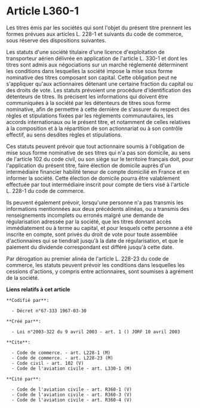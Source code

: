 # Article L360-1

Les titres émis par les sociétés qui sont l'objet du présent titre prennent les formes prévues aux articles L. 228-1 et
suivants du code de commerce, sous réserve des dispositions suivantes.

Les statuts d'une société titulaire d'une licence d'exploitation de transporteur aérien délivrée en application de l'article
L. 330-1 et dont les titres sont admis aux négociations sur un marché réglementé déterminent les conditions dans lesquelles
la société impose la mise sous forme nominative des titres composant son capital. Cette obligation peut ne s'appliquer qu'aux
actionnaires détenant une certaine fraction du capital ou des droits de vote. Les statuts prévoient une procédure
d'identification des détenteurs de titres. Ils précisent les informations qui doivent être communiquées à la société par les
détenteurs de titres sous forme nominative, afin de permettre à cette dernière de s'assurer du respect des règles et
stipulations fixées par les règlements communautaires, les accords internationaux ou le présent titre, et notamment de celles
relatives à la composition et à la répartition de son actionnariat ou à son contrôle effectif, au sens desdites règles et
stipulations.

Ces statuts peuvent prévoir que tout actionnaire soumis à l'obligation de mise sous forme nominative de ses titres qui n'a
pas son domicile, au sens de l'article 102 du code civil, ou son siège sur le territoire français doit, pour l'application du
présent titre, faire élection de domicile auprès d'un intermédiaire financier habilité teneur de compte domicilié en France
et en informer la société. Cette élection de domicile pourra être valablement effectuée par tout intermédiaire inscrit pour
compte de tiers visé à l'article L. 228-1 du code de commerce.

Ils peuvent également prévoir, lorsqu'une personne n'a pas transmis les informations mentionnées aux deux précédents alinéas,
ou a transmis des renseignements incomplets ou erronés malgré une demande de régularisation adressée par la société, que les
titres donnant accès immédiatement ou à terme au capital, et pour lesquels cette personne a été inscrite en compte, sont
privés du droit de vote pour toute assemblée d'actionnaires qui se tiendrait jusqu'à la date de régularisation, et que le
paiement du dividende correspondant est différé jusqu'à cette date.

Par dérogation au premier alinéa de l'article L. 228-23 du code de commerce, les statuts peuvent prévoir les conditions dans
lesquelles les cessions d'actions, y compris entre actionnaires, sont soumises à agrément de la société.

**Liens relatifs à cet article**

	**Codifié par**:

	  - Décret n°67-333 1967-03-30

	**Créé par**:

	  - Loi n°2003-322 du 9 avril 2003 - art. 1 () JORF 10 avril 2003

	**Cite**:

	  - Code de commerce. - art. L228-1 (M)
	  - Code de commerce. - art. L228-23 (M)
	  - Code civil - art. 102 (V)
	  - Code de l'aviation civile - art. L330-1 (M)

	**Cité par**:

	  - Code de l'aviation civile - art. R360-1 (V)
	  - Code de l'aviation civile - art. R360-3 (V)
	  - Code de l'aviation civile - art. R360-4 (V)
